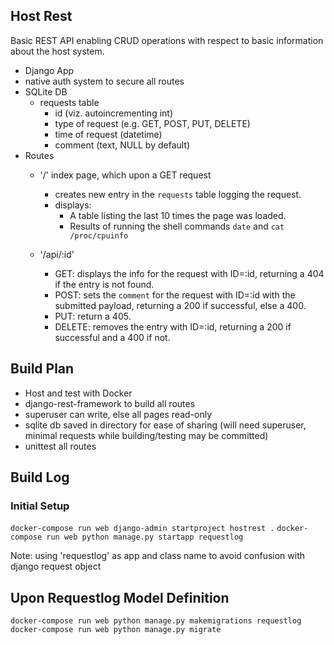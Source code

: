 ## Host Rest
Basic REST API enabling CRUD operations with respect to basic information about the host system.

- Django App
- native auth system to secure all routes
- SQLite DB
  - requests table
    - id (viz. autoincrementing int)
    - type of request (e.g. GET, POST, PUT, DELETE)
    - time of request (datetime)
    - comment (text, NULL by default)
- Routes
  - '/' index page, which upon a GET request
    - creates new entry in the `requests` table logging the request.
    - displays:
      - A table listing the last 10 times the page was loaded.
      - Results of running the shell commands `date` and `cat /proc/cpuinfo`

  - '/api/:id'
    - GET: displays the info for the request with ID=:id, returning a 404 if the entry is not found.
    - POST: sets the `comment` for the request with ID=:id with the submitted payload, returning a 200 if successful, else a 400.
    - PUT: return a 405.
    - DELETE: removes the entry with ID=:id, returning a 200 if successful and a 400 if not.

## Build Plan
- Host and test with Docker
- django-rest-framework to build all routes
- superuser can write, else all pages read-only
- sqlite db saved in directory for ease of sharing (will need superuser, minimal requests while building/testing may be committed)
- unittest all routes

## Build Log

### Initial Setup
`docker-compose run web django-admin startproject hostrest .`
`docker-compose run web python manage.py startapp requestlog`

Note: using 'requestlog' as app and class name to avoid confusion with django request object

## Upon Requestlog Model Definition
`docker-compose run web python manage.py makemigrations requestlog`
`docker-compose run web python manage.py migrate`
